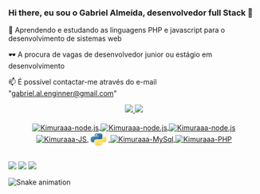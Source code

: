 ### Hi there, eu sou o Gabriel Almeida, desenvolvedor full Stack 👋

🌱 Aprendendo e estudando as linguagens PHP e javascript para o desenvolvimento de sistemas web <p>
🕶  A procura de vagas de desenvolvedor junior ou estágio em desenvolvimento <p>
📫 É possível contactar-me através do e-mail "gabriel.al.enginner@gmail.com" <p>

<div align="center">
  <a href="https://github.com/Kimuraaa011">
  <img height="180em" src="https://github-readme-stats.vercel.app/api?username=Kimuraaa011&show_icons=true&theme=calm&include_all_commits=true&count_private=true"/>
  <img height="180em" src="https://github-readme-stats.vercel.app/api/top-langs/?username=Kimuraaa011&layout=compact&langs_count=7&theme=calm"/>
</div>
  
<div align="center" style="display: inline_block"><br>
  <img align="center" alt="Kimuraaa-node.js" height="30" width="40" src="https://cdn.jsdelivr.net/gh/devicons/devicon/icons/nodejs/nodejs-original.svg">
  <img align="center" alt="Kimuraaa-node.js" height="30" width="40" src="https://cdn.jsdelivr.net/gh/devicons/devicon/icons/react/react-original-wordmark.svg">
  <img align="center" alt="Kimuraaa-node.js" height="30" width="40" src="https://cdn.jsdelivr.net/gh/devicons/devicon/icons/mongodb/mongodb-original-wordmark.svg" />
  <img align="center" alt="Kimuraaa-JS" height="30" width="40" src="https://cdn.jsdelivr.net/gh/devicons/devicon/icons/javascript/javascript-original.svg" >
  <img align="center" alt="Kimuraaa-Python" height="30" width="40" src="https://raw.githubusercontent.com/devicons/devicon/master/icons/python/python-original.svg">
  <img align="center" alt="Kimuraaa-MySql" height="30" width="40" src="https://cdn.jsdelivr.net/gh/devicons/devicon/icons/mysql/mysql-original.svg">
  <img align="center" alt="Kimuraaa-PHP" height="70" width="40" src="https://cdn.jsdelivr.net/gh/devicons/devicon/icons/php/php-original.svg" />
</div>  
  
##

<div style="display: inline_block">
  <a href="https://gabrielalmeidaoliveira.medium.com/" target="_blank"><img src="https://img.shields.io/badge/Medium-12100E?style=for-the-badge&logo=medium&logoColor=white"
  target="_blank"></a>
  <a href="https://www.linkedin.com/in/gabriel-almeida-computa%C3%A7%C3%A3o" target="_blank"><img src="https://img.shields.io/badge/LinkedIn-0077B5?style=for-the-badge&logo=linkedin&logoColor=white"
  target="_blank"></a>   
  <a href="mailto:gabriel.al.enginner@gmail.com" target="_blank"><img src="https://img.shields.io/badge/Gmail-D14836?style=for-the-badge&logo=gmail&logoColor=white"
  target="_blank"></a>
  
  ![Snake animation](https://github.com/Kimuraaa011/Kimuraaa011/blob/output/github-contribution-grid-snake.svg)
  
</div>
  


  
